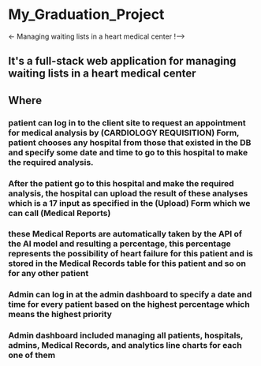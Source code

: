 # My_Graduation_Project
<- Managing waiting lists in a heart medical center !-->

## It's a full-stack web application for managing waiting lists in a heart medical center 
## Where
### patient can log in to the client site to request an appointment for medical analysis by (CARDIOLOGY REQUISITION) Form, patient chooses any hospital from those that existed in the DB and specify some date and time to go to this hospital to make the required analysis.
### After the patient go to this hospital and make the required analysis, the hospital can upload the result of these analyses which is a 17 input as specified in the (Upload) Form which we can call (Medical Reports)
### these Medical Reports are automatically taken by the API of the AI model and resulting a percentage, this percentage represents the possibility of heart failure for this patient and  is stored in the Medical Records table for this patient and so on for any other patient 
### Admin can log in at the admin dashboard to specify a date and time for every patient based on the highest percentage which means the highest priority 
### Admin dashboard included managing all patients, hospitals, admins, Medical Records, and analytics line charts for each one of them  
